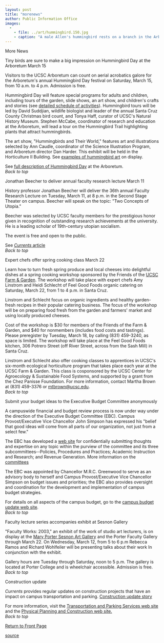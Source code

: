 ```yaml
---
layout: post
title: "morenews"
author: Public Information Office
images:
  -
    - file: ../art/hummingbird.150.jpg
    - caption: "A male Allen's hummingbird rests on a branch in the Arboretum. Photo: Stephen McCabe"
---
```


More News

Tiny birds are sure to make a big impression on Hummingbird Day at the Arboretum March 15  

Visitors to the UCSC Arboretum can count on aerial acrobatics galore for the Arboretum's annual Hummingbird Day festival on Saturday, March 15, from 10 a.m. to 4 p.m. Admission is free.

Hummingbird Day will feature special programs for adults and children, including tours of the garden, slide shows, an art show, and children's crafts and stories (see [detailed schedule of activities][1]). Hummingbird tours will be led by David Suddjian, wildlife biologist and leader of the annual Santa Cruz County Christmas bird count, and Tonya Haff, curator of UCSC's Natural History Museum. Stephen McCabe, coordinator of research and education at the Arboretum, will lead a tour on the Hummingbird Trail highlighting plants that attract hummingbirds.  

The art show, "Hummingbirds and Their World," features art and illustrations selected by Ann Caudle, coordinator of the Science Illustration Program, and Arboretum director Dan Harder. This exhibit will be held in the Horticulture II Building. See [examples of hummingbird art][2] on display.

See [full description of Hummingbird Day][1] at the Arboretum.  
_Back to top_

Jonathan Beecher to deliver annual faculty research lecture March 11

History professor Jonathan Beecher will deliver the 36th annual Faculty Research Lecture on Tuesday, March 11, at 8 p.m. in the Second Stage Theater on campus. Beecher will speak on the topic: "Two Concepts of Utopia."

Beecher was selected by UCSC faculty members for the prestigious honor given in recognition of outstanding research achievements at the university. He is a leading scholar of 19th-century utopian socialism.

The event is free and open to the public.  

See [_Currents_ article][3]  
_Back to top_   

Expert chefs offer spring cooking class March 22   

Learn how to turn fresh spring produce and local cheeses into delightful dishes at a spring cooking workshop sponsored by the Friends of the [UCSC Farm & Garden][4]. The workshop will take place with expert chefs Amy Linstrom and Heidi Schlecht of Feel Good Foods organic catering on Saturday, March 22, from 1 to 4 p.m. in Santa Cruz.  

Linstrom and Schlecht focus on organic ingredients and healthy garden-fresh recipes in their popular catering business. The focus of the workshop will be on preparing food fresh from the garden and farmers' market and using locally produced cheeses.  

Cost of the workshop is $30 for members of the Friends of the Farm & Garden, and $40 for nonmembers (includes food costs and tastings). Please preregister by Tuesday, March 18, by calling (831) 459-3240, as space is limited. The workshop will take place at the Feel Good Foods kitchen, 306 Potrero Street (off River Street, across from the Sash Mill) in Santa Cruz.  

Linstrom and Schlecht also offer cooking classes to apprentices in UCSC's six-month ecological horticulture program that takes place each year at the UCSC Farm & Garden. This class is cosponsored by the UCSC Center for Agroecology & Sustainable Food Systems, and supported by a grant from the Chez Panisse Foundation. For more information, contact Martha Brown at (831) 459-3376 or [mtbrown@ucsc.edu][5].  
_Back to top_

Submit your budget ideas to the Executive Budget Committee anonymously

A campuswide financial and budget review process is now under way under the direction of the Executive Budget Committee (EBC). Campus Provost/Executive Vice Chancellor John Simpson has expressed his "belief that good ideas will come from all parts of our organization, not just from a select few."

The EBC has developed a [web site][6] for confidentially submitting thoughts and expertise on any topic within the purview of the committee and its three subcommittees--Policies, Procedures and Practices; Academic Instruction and Research; and Revenue Generation. More information on the [ committees][7]

The EBC was appointed by Chancellor M.R.C. Greenwood to serve as an advisory body to herself and Campus Provost/Executive Vice Chancellor Simpson on budget issues and priorities; the EBC also provides oversight and coordination for the development and implementation of campus budget strategies.  

For details on all aspects of the campus budget, go to the [campus budget update web site][8].  
_Back to top_

Faculty lecture series accompanies exhibit at Sesnon Gallery  

"Faculty Works: 2003," an exhibit of the work of studio art lecturers, is on display at the [Mary Porter Sesnon Art Gallery][9] and the Porter Faculty Gallery through March 22\. On Wednesday, March 12, from 5 to 6 p.m Rebecca Ramos and Richard Wohlfeiler will be presenting talks about their work In conjunction with the exhibit.

Gallery hours are Tuesday through Saturday, noon to 5 p.m. The gallery is located at Porter College and is wheelchair accessible. Admission is free.   
_Back to top_

Construction update

_Currents_ provides regular updates on construction projects that have an impact on campus transportation and parking. [Construction update story][10]

For more information, visit the [Transportation and Parking Services web site][11] and the [Physical Planning and Construction web site.  
][12]_Back to top_

[Return to Front Page][13]  

[1]: http://www2.ucsc.edu/arboretum/HummingDay3.html
[2]: http://www2.ucsc.edu/arboretum/HummingDay4.html
[3]: ../02-24/utopia.html
[4]: http://zzyx.ucsc.edu/casfs/index.html
[5]: mailto:mtbrown@ucsc.edu
[6]: http://planning.ucsc.edu/ebc/feedback.html
[7]: http://www.ucsc.edu/news_events/budget_impact/committees.html
[8]: http://www.ucsc.edu/news_events/budget_impact/index.html
[9]: http://arts.ucsc.edu/sesnon
[10]: ../../construction.html
[11]: http://www2.ucsc.edu/taps/
[12]: http://www2.ucsc.edu/ppc/
[13]: http://currents.ucsc.edu/

[source](http://www1.ucsc.edu/currents/02-03/03-10/morenews.html "Permalink to morenews")
